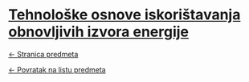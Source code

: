 # [Tehnološke osnove iskorištavanja obnovljivih izvora energije](https://www.github.com/studosi-fer/TOIOIE)
[<- Stranica predmeta](https://www.fer.unizg.hr/predmet/toioie)

[<- Povratak na listu predmeta](https://www.github.com/studosi/FER)